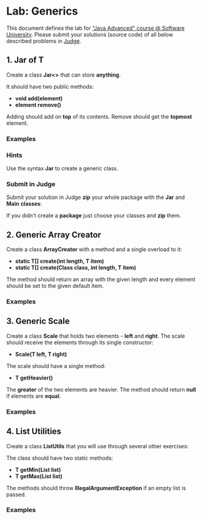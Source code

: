 ﻿
# **Lab: Generics**
This document defines the lab for ["Java Advanced" course @ Software University](https://softuni.bg/modules/59/java-advanced). Please submit your solutions (source code) of all below described problems in [Judge](https://judge.softuni.bg/Contests/1526/Generics-Lab).
## 1. **Jar of T**
Create a class **Jar<>** that can store **anything**.

It should have two public methods:

- **void add(element)**
- **element remove()**

Adding should add on **top** of its contents. Remove should get the **topmost** element.
### **Examples**

### **Hints**
Use the syntax **Jar<T>** to create a generic class.
### **Submit in Judge**
Submit your solution in Judge **zip** your whole package with the **Jar** and **Main** **classes**:

If you didn't create a **package** just choose your classes and **zip** them.
## 2. **Generic Array Creator**
Create a class **ArrayCreator** with a method and a single overload to it:

- **static T[] create(int length, T item)**
- **static T[] create(Class<T> class, int length, T item)**

The method should return an array with the given length and every element should be set to the given default item.
### **Examples**

## 3. **Generic Scale**
Create a class **Scale<T>** that holds two elements - **left** and **right**. The scale should receive the elements through its single constructor:

- **Scale(T left, T right)**

The scale should have a single method: 

- **T getHeavier()**

The **greater** of the two elements are heavier. The method should return **null** if elements are **equal**.
### **Examples**

## 4. **List Utilities**
Create a class **ListUtils** that you will use through several other exercises:

The class should have two static methods:

- **T getMin(List<T> list)**
- **T getMax(List<T> list)**

The methods should throw **IllegalArgumentException** if an empty list is passed.
### **Examples**





